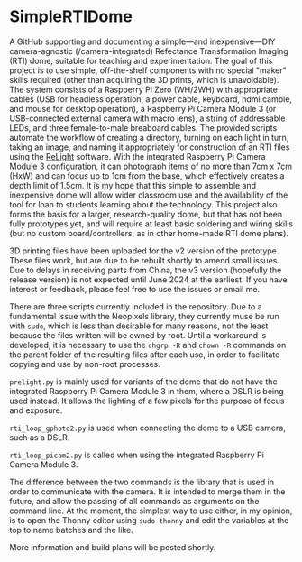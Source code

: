# SimpleRTIDome

A GitHub supporting and documenting a simple—and inexpensive—DIY camera-agnostic (/camera-integrated) Refectance Transformation Imaging (RTI) dome, suitable for teaching and experimentation. The goal of this project is to use simple, off-the-shelf components with no special "maker" skills required (other than acquiring the 3D prints, which is unavoidable). The system consists of a Raspberry Pi Zero (WH/2WH) with appropriate cables (USB for headless operation, a power cable, keyboard, hdmi camble, and mouse for desktop operation), a Raspberry Pi Camera Module 3 (or USB-connected external camera with macro lens), a string of addressable LEDs, and three female-to-male breaboard cables. The provided scripts automate the workflow of creating a directory, turning on each light in turn, taking an image, and naming it appropriately for construction of an RTI files using the [ReLight](https://vcg.isti.cnr.it/relight/) software. With the integrated Raspberry Pi Camera Module 3 configuration, it can photograph items of no more than 7cm x 7cm (HxW) and can focus up to 1cm from the base, which effectively creates a depth limit of 1.5cm. It is my hope that this simple to assemble and inexpensive dome will allow wider classroom use and the availability of the tool for loan to students learning about the technology. This project also forms the basis for a larger, research-quality dome, but that has not been fully prototypes yet, and will require at least basic soldering and wiring skills (but no custom board/controllers, as in other home-made RTI dome plans).

3D printing files have been uploaded for the v2 version of the prototype. These files work, but are due to be rebuilt shortly to amend small issues. Due to delays in receiving parts from China, the v3 version (hopefully the release version) is not expected until June 2024 at the earliest. If you have interest or feedback, please feel free to use the issues or email me.

There are three scripts currently included in the repository. Due to a fundamental issue with the Neopixels library, they currently muse be run with `sudo`, which is less than desirable for many reasons, not the least because the files written will be owned by root. Until a workaround is developed, it is necessary to use the `chgrp -R` and `chown -R` commands on the parent folder of the resulting files after each use, in order to facilitate copying and use by non-root processes.

`prelight.py` is mainly used for variants of the dome that do not have the integrated Raspberry Pi Camera Module 3 in them, where a DSLR is being used instead. It allows the lighting of a few pixels for the purpose of focus and exposure.

`rti_loop_gphoto2.py` is used when connecting the dome to a USB camera, such as a DSLR.

`rti_loop_picam2.py` is called when using the integrated Raspberry Pi Camera Module 3.

The difference between the two commands is the library that is used in order to communicate with the camera. It is intended to merge them in the future, and allow the passing of all commands as arguments on the command line. At the moment, the simplest way to use either, in my opinion, is to open the Thonny editor using `sudo thonny` and edit the variables at the top to name batches and the like.

More information and build plans will be posted shortly.